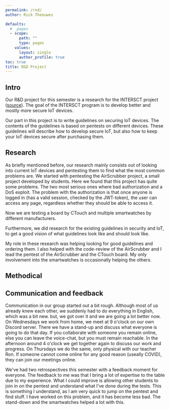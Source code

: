 ```yaml
---
permalink: /rnd/
author: Rick Theeuwes

defaults:
  # _pages
  - scope:
      path: ""
      type: pages
    values:
      layout: single
      author_profile: true
toc: true
title: R&D Project
---
```


## Intro

Our R&D project for this semester is a research for the INTERSCT project ([source](https://www.nwo.nl/en/research-and-results/research-projects/i/00/33700.html)). The goal of the INTERSCT program is to develop better and mostly more secure IoT devices.

Our part in this project is to write guidelines on securing IoT devices. The contents of the guidelines is based on pentests on different devices. These guidelines will describe how to develop secure IoT, but also how to keep your IoT devices secure after purchasing them.

## Research

As briefly mentioned before, our research mainly consists out of looking into current IoT devices and pentesting them to find what the most common problems are. We started with pentesting the AirScrubber project, a small project developed by students. Here we found that this project has quite some problems. The two most serious ones where bad authorization and a DoS exploit. The problem with the authorization is that once anyone is logged in (has a valid session, checked by the JWT-token), the user can access any page, regardless whether they should be able to access it.

Now we are testing a board by CTouch and multiple smartwatches by different manufacturers. 

Furthermore, we did research for the existing guidelines in security and IoT, to get a good vision of what guidelines  look like and should look like.

My role in these research was helping looking for good guidelines and ordering them. I also helped with the code-review of the AirScrubber and I lead the pentest of the AirScrubber and the CTouch board. My only involvement into the smartwatches is occasionally helping the others.

## Methodical

## Communication and feedback

Communication in our group started out a bit rough. Although most of us already knew each other, we suddenly had to do everything in English, which was a bit new. but, we got over it and we are going a lot better now. On Wednesdays we work from home, we meet at 9 o'clock on our own Discord server. There we have a stand-up and discuss what everyone is going to do that day. If you collaborate with someone you remain online, else you can leave the voice-chat, but you must remain reachable. In the afternoon around 4 o'clock we get together again to discuss our work and progress. On Thursdays we do the same, only physical with our teacher Ron. If someone cannot come online for any good reason (useally COVID), they can join our meetings online.

We've had two retrospectives this semester with a feedback moment for everyone. The feedback to me was that I bring a lot of expertise to the table due to my experience. What I could improve is allowing other students to join in on the pentest and understand what I've done during the tests. This is something I understand, as I am very quick to jump on the pentest and find stuff. I have worked on this problem, and it has become less bad. The stand-down and the smartwatches helped a lot with this.